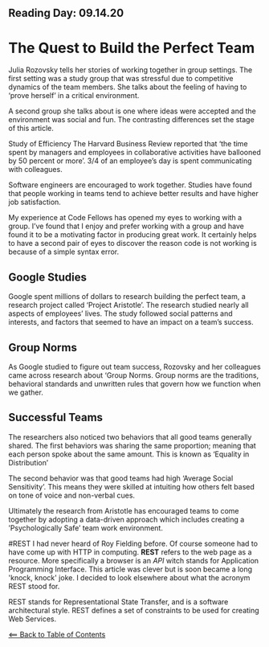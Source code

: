 ## Reading Day: 09.14.20
# The Quest to Build the Perfect Team
Julia Rozovsky tells her stories of working together in group settings. The first setting was a study group that was stressful due to competitive dynamics of the team members. She talks about the feeling of having to ‘prove herself’ in a critical environment.

A second group she talks about is one where ideas were accepted and the environment was social and fun. The contrasting differences set the stage of this article.

Study of Efficiency
The Harvard Business Review reported that ‘the time spent by managers and employees in collaborative activities have ballooned by 50 percent or more’. 3/4 of an employee’s day is spent communicating with colleagues.

Software engineers are encouraged to work together. Studies have found that people working in teams tend to achieve better results and have higher job satisfaction.

My experience at Code Fellows has opened my eyes to working with a group. I’ve found that I enjoy and prefer working with a group and have found it to be a motivating factor in producing great work. It certainly helps to have a second pair of eyes to discover the reason code is not working is because of a simple syntax error.

## Google Studies 
Google spent millions of dollars to research building the perfect team, a research project called ‘Project Aristotle’. The research studied nearly all aspects of employees’ lives. The study followed social patterns and interests, and factors that seemed to have an impact on a team’s success.

## Group Norms 
As Google studied to figure out team success, Rozovsky and her colleagues came across research about ‘Group Norms. Group norms are the traditions, behavioral standards and unwritten rules that govern how we function when we gather.

## Successful Teams 
The researchers also noticed two behaviors that all good teams generally shared. The first behaviors was sharing the same proportion; meaning that each person spoke about the same amount. This is known as ‘Equality in Distribution’

The second behavior was that good teams had high ‘Average Social Sensitivity’. This means they were skilled at intuiting how others felt based on tone of voice and non-verbal cues.

Ultimately the research from Aristotle has encouraged teams to come together by adopting a data-driven approach which includes creating a ’Psychologically Safe’ team work environment.

#REST
I had never heard of Roy Fielding before. Of course someone had to have come up with HTTP in computing. **REST** refers to the web page as a resource. More specifically a browser is an *API* witch stands for Application Programming Interface. This article was clever but is soon became a long 'knock, knock' joke. I decided to look elsewhere about what the acronym REST stood for. 

REST stands for Representational State Transfer, and is a software architectural style. REST defines a set of constraints to be used for creating Web Services.

[<== Back to Table of Contents](index.md)